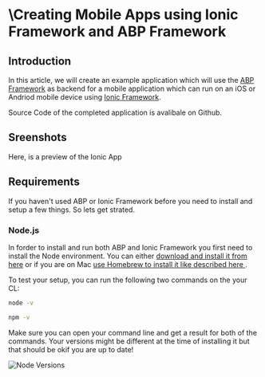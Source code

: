 # \Creating Mobile Apps using Ionic Framework and ABP Framework

## Introduction

In this article, we will create an example application which will use the [ABP Framework](https://www.abp.io) as backend for a mobile application which can run on an iOS or Andriod mobile device using [Ionic Framework](https://ionicframework.com).

Source Code of the completed application is avalibale on Github.

## Sreenshots

Here, is a preview of the Ionic App

## Requirements

If you haven't used ABP or Ionic Framework before you need to install and setup a few things. So lets get strated.

### Node.js

In forder to install and run both ABP and Ionic Framework you first need to install the Node environment. You can either [download and install it from here](https://nodejs.org/en/) or if you are on Mac [use Homebrew to install it like described here ](https://blog.teamtreehouse.com/install-node-js-npm-mac).

To test your setup, you can run the following two commands on the your CL:

```bash
node -v

npm -v
```

Make sure you can open your command line and get a result for both of the commands. Your versions might be different at the time of installing it but that should be okif you are up to date!

![Node Versions](images/screen-shot-node-versions.png)
